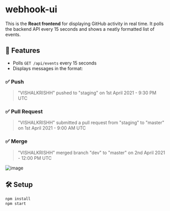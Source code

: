 # webhook-ui

This is the **React frontend** for displaying GitHub activity in real time. It polls the backend API every 15 seconds and shows a neatly formatted list of events.

## 🎯 Features

- Polls `GET /api/events` every 15 seconds
- Displays messages in the format:

### ✅ Push
> "VISHALKRISHH" pushed to "staging" on 1st April 2021 - 9:30 PM UTC

### ✅ Pull Request
> "VISHALKRISHH" submitted a pull request from "staging" to "master" on 1st April 2021 - 9:00 AM UTC

### ✅ Merge
> "VISHALKRISHH" merged branch "dev" to "master" on 2nd April 2021 - 12:00 PM UTC

![image](https://github.com/user-attachments/assets/57f1ddba-718f-4470-9bd6-117ffa9d59b6)

## 🛠️ Setup

```bash
npm install
npm start
